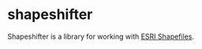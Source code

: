 # shapeshifter

Shapeshifter is a library for working with [ESRI Shapefiles](https://www.esri.com/content/dam/esrisites/sitecore-archive/Files/Pdfs/library/whitepapers/pdfs/shapefile.pdf).
